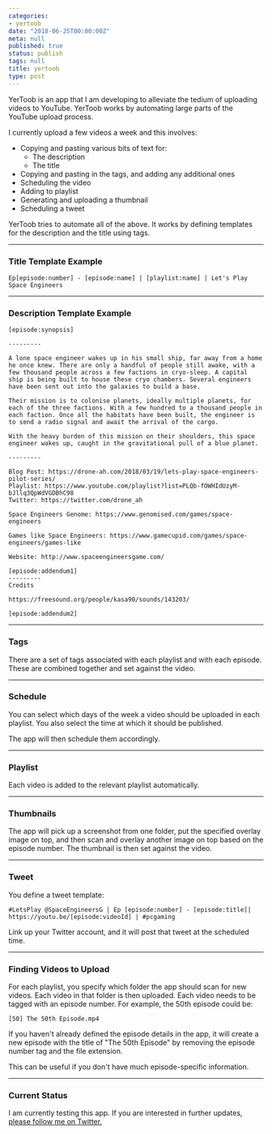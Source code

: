 ```yaml
---
categories:
- yertoob
date: "2018-06-25T00:00:00Z"
meta: null
published: true
status: publish
tags: null
title: yertoob
type: post
---
```


YerToob is an app that I am developing to alleviate the tedium of uploading
videos to YouTube. YerToob works by automating large parts of the YouTube upload
process.

I currently upload a few videos a week and this involves:

- Copying and pasting various bits of text for:
  - The description
  - The title
- Copying and pasting in the tags, and adding any additional ones
- Scheduling the video
- Adding to playlist
- Generating and uploading a thumbnail
- Scheduling a tweet

YerToob tries to automate all of the above. It works by defining templates for
the description and the title using tags.

---

### Title Template Example

```
Ep[episode:number] - [episode:name] | [playlist:name] | Let's Play Space Engineers
```

---

### Description Template Example

```
[episode:synopsis]

---------

A lone space engineer wakes up in his small ship, far away from a home he once knew. There are only a handful of people still awake, with a few thousand people across a few factions in cryo-sleep. A capital ship is being built to house these cryo chambers. Several engineers have been sent out into the galaxies to build a base.

Their mission is to colonise planets, ideally multiple planets, for each of the three factions. With a few hundred to a thousand people in each faction. Once all the habitats have been built, the engineer is to send a radio signal and await the arrival of the cargo.

With the heavy burden of this mission on their shoulders, this space engineer wakes up, caught in the gravitational pull of a blue planet.

---------

Blog Post: https://drone-ah.com/2018/03/19/lets-play-space-engineers-pilot-series/
Playlist: https://www.youtube.com/playlist?list=PLQb-fOWHIdUzyM-bJllq3QpWdVGDBhC98
Twitter: https://twitter.com/drone_ah

Space Engineers Genome: https://www.genomised.com/games/space-engineers

Games like Space Engineers: https://www.gamecupid.com/games/space-engineers/games-like

Website: http://www.spaceengineersgame.com/

[episode:addendum1]
---------
Credits

https://freesound.org/people/kasa90/sounds/143203/

[episode:addendum2]
```

---

### Tags

There are a set of tags associated with each playlist and with each episode.
These are combined together and set against the video.

---

### Schedule

You can select which days of the week a video should be uploaded in each
playlist. You also select the time at which it should be published.

The app will then schedule them accordingly.

---

### Playlist

Each video is added to the relevant playlist automatically.

---

### Thumbnails

The app will pick up a screenshot from one folder, put the specified overlay
image on top, and then scan and overlay another image on top based on the
episode number. The thumbnail is then set against the video.

---

### Tweet

You define a tweet template:

```
#LetsPlay @SpaceEngineersG | Ep [episode:number] - [episode:title]|
https://youtu.be/[episode:videoId] | #pcgaming
```

Link up your Twitter account, and it will post that tweet at the scheduled time.

---

### Finding Videos to Upload

For each playlist, you specify which folder the app should scan for new videos.
Each video in that folder is then uploaded. Each video needs to be tagged with
an episode number. For example, the 50th episode could be:

```
[50] The 50th Episode.mp4
```

If you haven't already defined the episode details in the app, it will create a
new episode with the title of "The 50th Episode" by removing the episode number
tag and the file extension.

This can be useful if you don't have much episode-specific information.

---

### Current Status

I am currently testing this app. If you are interested in further updates,
[please follow me on Twitter.](https://twitter.com/drone_ah)
